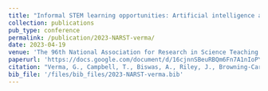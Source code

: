 ```yaml
---
title: "Informal STEM learning opportunities: Artificial intelligence and micro credentialing as a tool to recognize and develop Teens' STEM Identities"
collection: publications
pub_type: conference
permalink: /publication/2023-NARST-verma/
date: 2023-04-19
venue: 'The 96th National Association for Research in Science Teaching (NARST) Annual Conference'
paperurl: 'https://docs.google.com/document/d/16cjnnSBeuRBQm6Fn7A1nIoPYVp-Ciy2cPY-aCtqs9Nc'
citation: "Verma, G., Campbell, T., Biswas, A., Riley, J., Browning-Caraballo, T., Puvirajah, A. (2023, April). Informal STEM learning opportunities: Artificial intelligence and micro credentialing as a tool to recognize and develop Teens' STEM Identities. Presented as Poster in the Research in Artificial Intelligence-involved Science Education (RAISE) RIG at the 96th National Association for Research in Science Teaching (NARST) Annual Conference. Chicago, IL."
bib_file: '/files/bib_files/2023-NARST-verma.bib'
---
```






